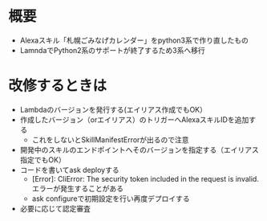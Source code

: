# 概要
- Alexaスキル「札幌ごみなげカレンダー」をpython3系で作り直したもの
- LamndaでPython2系のサポートが終了するため3系へ移行

# 改修するときは
- Lambdaのバージョンを発行する(エイリアス作成でもOK）
- 作成したバージョン（orエイリアス）のトリガーへAlexaスキルIDを追加する
  - これをしないとSkillManifestErrorが出るので注意
- 開発中のスキルのエンドポイントへそのバージョンを指定する（エイリアス指定でもOK）
- コードを書いてask deployする
  - [Error]: CliError: The security token included in the request is invalid.エラーが発生することがある
  - ask configureで初期設定を行い再度デプロイする
- 必要に応じて認定審査

